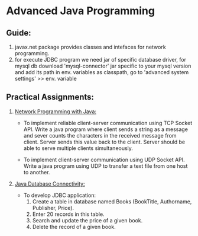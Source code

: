 # Advanced Java Programming

## Guide:

1. javax.net package provides classes and intefaces for network programming.
2. for execute JDBC program we need jar of specific database driver, for mysql db download 'mysql-connector' jar specific to your mysql version and add its path in env. variables as classpath, go to 'advanced system settings' >> env. variable


## Practical Assignments:

1. [Network Programming with Java:](assignment1)
    - To implement reliable client-server communication using TCP Socket API.
Write a java program where client sends a string as a message and sever
counts the characters in the received message from client. Server sends this
value back to the client. Server should be able to serve multiple clients
simultaneously.

    - To implement client-server communication using UDP Socket API.
Write a java program using UDP to transfer a text file from one host to
another.

2. [Java Database Connectivity:](assignment2)
    - To develop JDBC application:
        1. Create a table in database named Books (BookTitle, Authorname,
        Publisher, Price).
        2. Enter 20 records in this table.
        3. Search and update the price of a given book.
        4. Delete the record of a given book.
